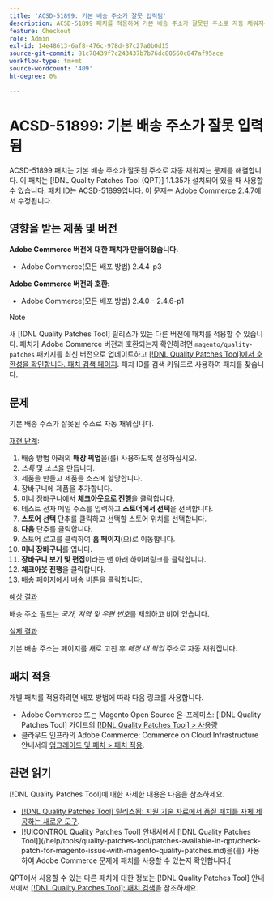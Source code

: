 ```yaml
---
title: 'ACSD-51899: 기본 배송 주소가 잘못 입력됨'
description: ACSD-51899 패치를 적용하여 기본 배송 주소가 잘못된 주소로 자동 채워지는 Adobe Commerce 문제를 해결합니다.
feature: Checkout
role: Admin
exl-id: 14e48613-6af8-476c-978d-87c27a0b0d15
source-git-commit: 81c78439f7c243437b7b76dc80560c847af95ace
workflow-type: tm+mt
source-wordcount: '409'
ht-degree: 0%

---
```


# ACSD-51899: 기본 배송 주소가 잘못 입력됨

ACSD-51899 패치는 기본 배송 주소가 잘못된 주소로 자동 채워지는 문제를 해결합니다. 이 패치는 [!DNL Quality Patches Tool (QPT)] 1.1.35가 설치되어 있을 때 사용할 수 있습니다. 패치 ID는 ACSD-51899입니다. 이 문제는 Adobe Commerce 2.4.7에서 수정됩니다.

## 영향을 받는 제품 및 버전

**Adobe Commerce 버전에 대한 패치가 만들어졌습니다.**

* Adobe Commerce(모든 배포 방법) 2.4.4-p3

**Adobe Commerce 버전과 호환:**

* Adobe Commerce(모든 배포 방법) 2.4.0 - 2.4.6-p1

>[!NOTE]
>
>새 [!DNL Quality Patches Tool] 릴리스가 있는 다른 버전에 패치를 적용할 수 있습니다. 패치가 Adobe Commerce 버전과 호환되는지 확인하려면 `magento/quality-patches` 패키지를 최신 버전으로 업데이트하고 [[!DNL Quality Patches Tool]에서 호환성을 확인합니다. 패치 검색 페이지](https://experienceleague.adobe.com/tools/commerce-quality-patches/index.html). 패치 ID를 검색 키워드로 사용하여 패치를 찾습니다.

## 문제

기본 배송 주소가 잘못된 주소로 자동 채워집니다.

<u>재현 단계</u>:

1. 배송 방법 아래의 **매장 픽업**&#x200B;을(를) 사용하도록 설정하십시오.
1. *스톡* 및 *소스*&#x200B;을 만듭니다.
1. 제품을 만들고 제품을 소스에 할당합니다.
1. 장바구니에 제품을 추가합니다.
1. 미니 장바구니에서 **체크아웃으로 진행**&#x200B;을 클릭합니다.
1. 테스트 전자 메일 주소를 입력하고 **스토어에서 선택**&#x200B;을 선택합니다.
1. **스토어 선택** 단추를 클릭하고 선택할 스토어 위치를 선택합니다.
1. **다음** 단추를 클릭합니다.
1. 스토어 로고를 클릭하여 **홈 페이지**(으)로 이동합니다.
1. **미니 장바구니**&#x200B;를 엽니다.
1. **장바구니 보기 및 편집**&#x200B;이라는 맨 아래 하이퍼링크를 클릭합니다.
1. **체크아웃 진행**&#x200B;을 클릭합니다.
1. 배송 페이지에서 배송 버튼을 클릭합니다.

<u>예상 결과</u>

배송 주소 필드는 *국가, 지역 및 우편 번호*&#x200B;를 제외하고 비어 있습니다.

<u>실제 결과</u>

기본 배송 주소는 페이지를 새로 고친 후 *매장 내 픽업* 주소로 자동 채워집니다.

## 패치 적용

개별 패치를 적용하려면 배포 방법에 따라 다음 링크를 사용합니다.

* Adobe Commerce 또는 Magento Open Source 온-프레미스: [!DNL Quality Patches Tool] 가이드의 [[!DNL Quality Patches Tool] > 사용량](/help/tools/quality-patches-tool/usage.md)
* 클라우드 인프라의 Adobe Commerce: Commerce on Cloud Infrastructure 안내서의 [업그레이드 및 패치 > 패치 적용](https://experienceleague.adobe.com/docs/commerce-cloud-service/user-guide/develop/upgrade/apply-patches.html).

## 관련 읽기

[!DNL Quality Patches Tool]에 대한 자세한 내용은 다음을 참조하세요.

* [[!DNL Quality Patches Tool] 릴리스됨: 지원 기술 자료에서 품질 패치를 자체 제공하는 새로운 도구](https://experienceleague.adobe.com/en/docs/commerce-knowledge-base/kb/announcements/commerce-announcements/magento-quality-patches-released-new-tool-to-self-serve-quality-patches).
* [!UICONTROL Quality Patches Tool] 안내서에서  [!DNL Quality Patches Tool]](/help/tools/quality-patches-tool/patches-available-in-qpt/check-patch-for-magento-issue-with-magento-quality-patches.md)을(를) 사용하여 Adobe Commerce 문제에 패치를 사용할 수 있는지 확인합니다.[


QPT에서 사용할 수 있는 다른 패치에 대한 정보는 [!DNL Quality Patches Tool] 안내서에서 [[!DNL Quality Patches Tool]: 패치 검색](https://experienceleague.adobe.com/tools/commerce-quality-patches/index.html)을 참조하세요.
